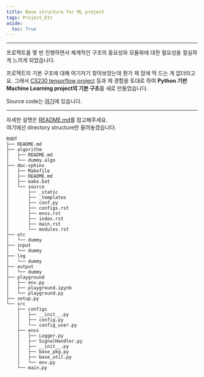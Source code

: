 ```yaml
---
title: Base structure for ML project
tags: Project_Etc
aside:
  toc: True
---
```


<!--more-->

---

프로젝트를 몇 번 진행하면서 쳬계적인 구조의 중요성와 모듈화에 대한 필요성을 절실하게 느끼게 되었습니다.  

프로젝트의 기본 구조에 대해 여기저기 찾아보았는데 뭔가 제 맘에 딱 드는 게 없더라고요. 그래서 [CS230 tensorflow project](https://github.com/cs230-stanford/cs230-code-examples) 등과 제 경험을 토대로 하여 **Python 기반 Machine Learning project의 기본 구조**를 새로 만들었습니다.

Source code는 [여기](https://github.com/djy-git/base-strcture-for-ML-project)에 있습니다.

---

자세한 설명은 [README.md](https://github.com/djy-git/base-strcture-for-ML-project)를 참고해주세요.  
여기에선 directory structure만 올려놓겠습니다.


    ROOT
    ├── README.md
    ├── algorithm
    │   ├── README.md
    │   └── dummy.algo
    ├── doc-sphinx
    │   ├── Makefile
    │   ├── README.md
    │   ├── make.bat
    │   └── source
    │       ├── _static
    │       ├── _templates
    │       ├── conf.py
    │       ├── configs.rst
    │       ├── envs.rst
    │       ├── index.rst
    │       ├── main.rst
    │       └── modules.rst
    ├── etc
    │   └── dummy
    ├── input
    │   └── dummy
    ├── log
    │   └── dummy
    ├── output
    │   └── dummy
    ├── playground
    │   ├── env.py
    │   ├── playground.ipynb
    │   └── playground.py
    ├── setup.py
    └── src
        ├── configs
        │   ├── __init__.py
        │   ├── config.py
        │   └── config_user.py
        ├── envs
        │   ├── Logger.py
        │   ├── SignalHandler.py
        │   ├── __init__.py
        │   ├── base_pkg.py
        │   ├── base_util.py
        │   └── env.py
        └── main.py